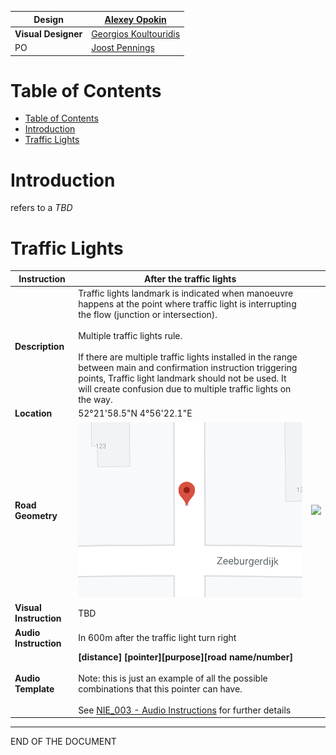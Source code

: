| **Design** | [Alexey Opokin](https://tomtom.atlassian.net/wiki/people/70121:e8cb7861-9079-4b92-b96d-bfe8cd882680?ref=confluence) |
|---|---|
| **Visual Designer** | [Georgios Koultouridis](https://tomtom.atlassian.net/wiki/people/5be2fd44649a737c2342afbe?ref=confluence) |
| PO | [Joost Pennings](https://tomtom.atlassian.net/wiki/people/712020:a6d50cb1-97be-4a9a-a279-3fbb3e2e1799?ref=confluence) |


Table of Contents
=================


*   [Table of Contents](#Table-of-Contents)
*   [Introduction](#Introduction)
*   [Traffic Lights](#Traffic-Lights)

  

**Introduction**
================

refers to a _TBD_

  

  

**Traffic Lights**  
====================

| **Instruction** | After the traffic lights                                                                                                                                                                                                                                                                                                                                                                                                       |  |
|---|--------------------------------------------------------------------------------------------------------------------------------------------------------------------------------------------------------------------------------------------------------------------------------------------------------------------------------------------------------------------------------------------------------------------------------|---|
| **Description** | Traffic lights landmark is indicated when manoeuvre happens at the point where traffic light is interrupting the flow (junction or intersection). <br/><br/>    Multiple traffic lights rule.<br/> <br/> If there are multiple traffic lights installed in the range between main and confirmation instruction triggering points, Traffic light landmark should not be used. It will create confusion due to multiple traffic lights on the way. |  |
| **Location** | 52°21'58\.5"N 4°56'22\.1"E                                                                                                                                                                                                                                                                                                                                                                                                     |  |
| **Road Geometry** | ![](images/157711146.png)                                                                                                                                                                                                                                                                                                                                                                                                   | ![](images/157711147.png) |
| **Visual Instruction** | TBD                                                                                                                                                                                                                                                                                                                                                                                                                            |  |
| **Audio Instruction** | In 600m after the traffic light turn right                                                                                                                                                                                                                                                                                                                                                                                     |  |
| **Audio Template** | **\[distance] \[pointer]\[purpose]\[road name/number]**<br/><br/>  Note: this is just an example of all the possible combinations that this pointer can have.<br/> <br/> See [NIE\_003 \- Audio Instructions](https://tomtom.atlassian.net/wiki/display/FlaminGO/NIE_003+-+Audio+Instructions?src=contextnavpagetreemode) for further details                                                                                                         |

  

  

  

  

  

  

* * *

END OF THE DOCUMENT